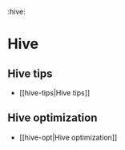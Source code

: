 :hive:

# Hive


## Hive tips
- [[hive-tips|Hive tips]] 


## Hive optimization

- [[hive-opt|Hive optimization]] 


